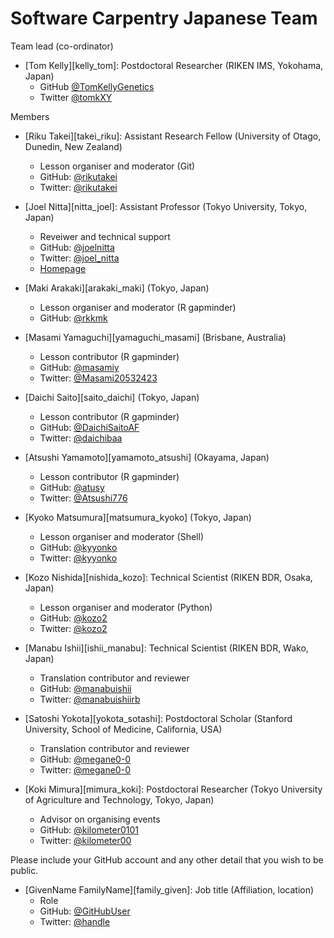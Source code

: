 # Software Carpentry Japanese Team

Team lead (co-ordinator)

* [Tom Kelly][kelly_tom]: Postdoctoral Researcher (RIKEN IMS, Yokohama, Japan)
    * GitHub [@TomKellyGenetics](https://github.com/TomKellyGenetics)
    * Twitter [@tomkXY](https://twitter.com/tomkxy)

Members

* [Riku Takei][takei_riku]: Assistant Research Fellow (University of Otago, Dunedin, New Zealand)
  * Lesson organiser and moderator (Git)
  * GitHub: [@rikutakei](https://github.com/rikutakei)
  * Twitter: [@rikutakei](http://twitter.com/rikutakei)
  
* [Joel Nitta][nitta_joel]: Assistant Professor (Tokyo University, Tokyo, Japan)
  * Reveiwer and technical support
  * GitHub: [@joelnitta](https://github.com/joelnitta)
  * Twitter: [@joel_nitta](http://twitter.com/joel_nitta)  
  * [Homepage](https://joelnitta.com)  

* [Maki Arakaki][arakaki_maki] (Tokyo, Japan)
  * Lesson organiser and moderator (R gapminder)
  * GitHub: [@rkkmk](https://github.com/rkkmk)

* [Masami Yamaguchi][yamaguchi_masami] (Brisbane, Australia)
  * Lesson contributor (R gapminder)
  * GitHub: [@masamiy](https://github.com/masamiy)
  * Twitter: [@Masami20532423](http://github.com/Masami20532423)

* [Daichi Saito][saito_daichi] (Tokyo, Japan)
  * Lesson contributor (R gapminder)
  * GitHub: [@DaichiSaitoAF](https://github.com/DaichiSaitoAF)
  * Twitter: [@daichibaa](http://github.com/daichibaa)

* [Atsushi Yamamoto][yamamoto_atsushi] (Okayama, Japan)
  * Lesson contributor (R gapminder)
  * GitHub: [@atusy](https://github.com/atusy)
  * Twitter: [@Atsushi776](http://github.com/Atsushi776)

* [Kyoko Matsumura][matsumura_kyoko] (Tokyo, Japan)
  * Lesson organiser and moderator (Shell)
  * GitHub: [@kyyonko](https://github.com/kyyonko)
  * Twitter: [@kyyonko](http://twitter.com/kyyonko)

* [Kozo Nishida][nishida_kozo]: Technical Scientist (RIKEN BDR, Osaka, Japan) 
  * Lesson organiser and moderator (Python)
  * GitHub: [@kozo2](https://github.com/kozo2)
  * Twitter: [@kozo2](http://twitter.com/kozo2)

* [Manabu Ishii][ishii_manabu]: Technical Scientist (RIKEN BDR, Wako, Japan)
  * Translation contributor and reviewer
  * GitHub: [@manabuishii](https://github.com/manabuishii)
  * Twitter: [@manabuishiirb](http://twitter.com/manabuishiirb)
  
* [Satoshi Yokota][yokota_sotashi]: Postdoctoral Scholar (Stanford University, School of Medicine, California, USA)
  * Translation contributor and reviewer
  * GitHub: [@megane0-0](https://github.com/megane0-0)
  * Twitter: [@megane0-0](http://twitter.com/megane0-0)
  
* [Koki Mimura][mimura_koki]: Postdoctoral Researcher (Tokyo University of Agriculture and Technology, Tokyo, Japan)
  * Advisor on organising events
  * GitHub: [@kilometer0101](https://github.com/kilometer0101)
  * Twitter: [@kilometer00](http://twitter.com/kilometer00)

Please include your GitHub account and any other detail that you wish to be public.

* [GivenName FamilyName][family_given]: Job title (Affiliation, location)
  * Role
  * GitHub: [@GitHubUser](https://github.com/GitHubUser)
  * Twitter: [@handle](http://twitter.com/handle)

